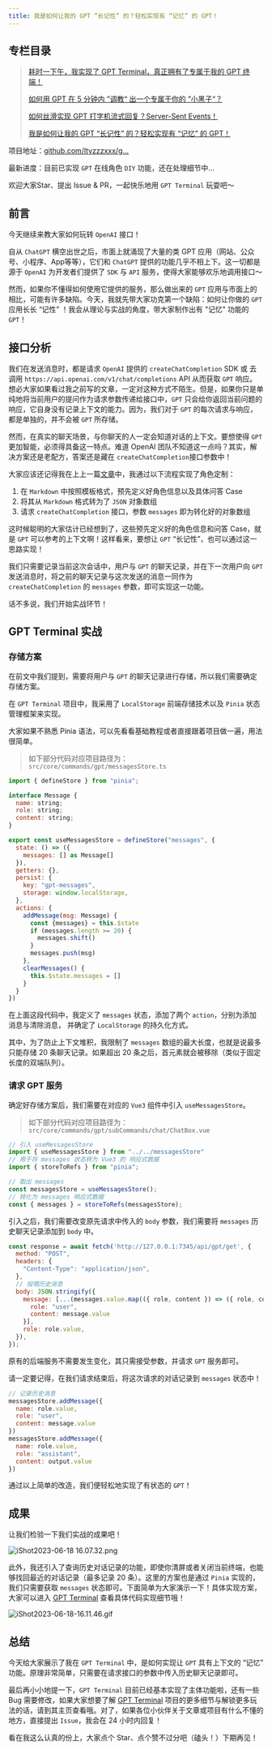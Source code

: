 ```yaml
---
title: 我是如何让我的 GPT “长记性” 的？轻松实现有 “记忆” 的 GPT！
---
```


## 专栏目录

> [耗时一下午，我实现了 GPT Terminal，真正拥有了专属于我的 GPT 终端！](https://juejin.cn/post/7243252896392151097)
>
> [如何用 GPT 在 5 分钟内 ”调教“ 出一个专属于你的 ”小黑子“？](https://juejin.cn/post/7244174817679573047)
> 
> [如何丝滑实现 GPT 打字机流式回复？Server-Sent Events！](https://juejin.cn/post/7244604894408933432)
>
> [我是如何让我的 GPT “长记性” 的？轻松实现有 “记忆” 的 GPT！](https://juejin.cn/post/7245812754027823160)

项目地址：[github.com/ltyzzzxxx/g…](https://link.juejin.cn/?target=https%3A%2F%2Fgithub.com%2Fltyzzzxxx%2Fgpt-web-terminal "https://github.com/ltyzzzxxx/gpt-web-terminal")

最新进度：目前已实现 `GPT` 在线角色 `DIY` 功能，还在处理细节中...

欢迎大家Star、提出 Issue & PR，一起快乐地用 `GPT Terminal` 玩耍吧～

## 前言

今天继续来教大家如何玩转 `OpenAI` 接口！

自从 `ChatGPT` 横空出世之后，市面上就涌现了大量的类 GPT 应用（网站、公众号、小程序、App等等），它们和 `ChatGPT` 提供的功能几乎不相上下。这一切都是源于 `OpenAI` 为开发者们提供了 `SDK` 与 `API` 服务，使得大家能够欢乐地调用接口～

然而，如果你不懂得如何使用它提供的服务，那么做出来的 `GPT` 应用与市面上的相比，可能有许多缺陷。今天，我就先带大家功克第一个缺陷：如何让你做的 `GPT` 应用长长 “记性” ！我会从理论与实战的角度，带大家制作出有 "记忆" 功能的 `GPT`！

## 接口分析

我们在发送消息时，都是请求 `OpenAI` 提供的 `createChatCompletion` SDK 或 去调用 `https://api.openai.com/v1/chat/completions` API 从而获取 `GPT` 响应。想必大家如果看过我之前写的文章，一定对这种方式不陌生。但是，如果你只是单纯地将当前用户的提问作为请求参数传递给接口中，`GPT` 只会给你返回当前问题的响应，它自身没有记录上下文的能力。因为，我们对于 `GPT` 的每次请求与响应，都是单独的，并不会被 `GPT` 所存储。

然而，在真实的聊天场景，与你聊天的人一定会知道对话的上下文。要想使得 `GPT` 更加智能，必须得具备这一特点。难道 OpenAI 团队不知道这一点吗？其实，解决方案还是老配方，答案还是藏在 `createChatCompletion`接口参数中！

大家应该还记得我在上上一篇[文章](https://juejin.cn/post/7244174817679573047)中，我通过以下流程实现了角色定制：

1. 在 `Markdown` 中按照模板格式，预先定义好角色信息以及具体问答 Case
2. 将其从 `Markdown` 格式转为了 `JSON` 对象数组
3. 请求 `createChatCompletion` 接口，参数 `messages` 即为转化好的对象数组

这时候聪明的大家估计已经想到了，这些预先定义好的角色信息和问答 Case，就是 `GPT` 可以参考的上下文啊！这样看来，要想让 `GPT` “长记性”，也可以通过这一思路实现！

我们只需要记录当前这次会话中，用户与 `GPT` 的聊天记录，并在下一次用户向 `GPT` 发送消息时，将之前的聊天记录与这次发送的消息一同作为 `createChatCompletion` 的 `messages` 参数，即可实现这一功能。

话不多说，我们开始实战环节！

## GPT Terminal 实战

### 存储方案

在前文中我们提到，需要将用户与 `GPT` 的聊天记录进行存储，所以我们需要确定存储方案。

在 `GPT Terminal` 项目中，我采用了 `LocalStorage` 前端存储技术以及 `Pinia` 状态管理框架来实现。

大家如果不熟悉 Pinia 语法，可以先看看基础教程或者直接跟着项目做一遍，用法很简单。

> 如下部分代码对应项目路径为：`src/core/commands/gpt/messagesStore.ts`

```js
import { defineStore } from "pinia";

interface Message {
  name: string;
  role: string;
  content: string;
}

export const useMessagesStore = defineStore("messages", {
  state: () => ({
    messages: [] as Message[]
  }),
  getters: {},
  persist: {
    key: "gpt-messages",
    storage: window.localStorage,
  },
  actions: {
    addMessage(msg: Message) {
      const {messages} = this.$state
      if (messages.length >= 20) {
        messages.shift()
      }
      messages.push(msg)
    },
    clearMessages() {
      this.$state.messages = []
    }
  }
})
```
在上面这段代码中，我定义了 `messages` 状态，添加了两个 `action`，分别为添加消息与清除消息， 并确定了 `LocalStorage` 的持久化方式。

其中，为了防止上下文堆积，我限制了 `messages` 数组的最大长度，也就是说最多只能存储 20 条聊天记录。如果超出 20 条之后，首元素就会被移除（类似于固定长度的双端队列）。

### 请求 GPT 服务

确定好存储方案后，我们需要在对应的 `Vue3` 组件中引入 `useMessagesStore`。

> 如下部分代码对应项目路径为：`src/core/commands/gpt/subCommands/chat/ChatBox.vue`

```js
// 引入 useMessagesStore
import { useMessagesStore } from "../../messagesStore"
// 用于将 messages 状态转为 Vue3 的 响应式数据
import { storeToRefs } from "pinia";

// 取出 messages
const messagesStore = useMessagesStore();
// 转化为 messages 响应式数据
const { messages } = storeToRefs(messagesStore);
```

引入之后，我们需要改变原先请求中传入的 `body` 参数，我们需要将 `messages` 历史聊天记录添加到 `body` 中。

```js
const response = await fetch('http://127.0.0.1:7345/api/gpt/get', {
  method: "POST",
  headers: {
    "Content-Type": "application/json",
  },
  // 投喂历史消息
  body: JSON.stringify({
    message: [...(messages.value.map(({ role, content }) => ({ role, content }))), {
      role: "user",
      content: message.value
    }],
    role: role.value,
  }),
});
```

原有的后端服务不需要发生变化，其只需接受参数，并请求 `GPT` 服务即可。

请一定要记得，在我们请求结束后，将这次请求的对话记录到 `messages` 状态中！

```js
// 记录历史消息
messagesStore.addMessage({
  name: role.value,
  role: "user",
  content: message.value
})
messagesStore.addMessage({
  name: role.value,
  role: "assistant",
  content: output.value
})
```

通过以上简单的改造，我们便轻松地实现了有状态的 `GPT`！

## 成果

让我们检验一下我们实战的成果吧！

![iShot2023-06-18 16.07.32.png](https://p1-juejin.byteimg.com/tos-cn-i-k3u1fbpfcp/bbca4b54179748ca8833146f08d0c3cd~tplv-k3u1fbpfcp-watermark.image?)

此外，我还引入了查询历史对话记录的功能，即使你清屏或者关闭当前终端，也能够找回最近的对话记录（最多记录 20 条）。这里的方案也是通过 `Pinia` 实现的，我们只需要获取 `messages` 状态即可。下面简单为大家演示一下！具体实现方案，大家可以进入 [GPT Terminal](https://github.com/ltyzzzxxx/gpt-web-terminal) 查看具体代码实现细节哦！

![iShot2023-06-18-16.11.46.gif](https://p3-juejin.byteimg.com/tos-cn-i-k3u1fbpfcp/920baed8a5a64b059a56ae0170435113~tplv-k3u1fbpfcp-watermark.image?)

## 总结

今天给大家展示了我在 `GPT Terminal` 中，是如何实现让 `GPT` 具有上下文的 “记忆” 功能。原理非常简单，只需要在请求接口的参数中传入历史聊天记录即可。

最后再小小地提一下，`GPT Terminal` 目前已经基本实现了主体功能啦，还有一些 Bug 需要修改，如果大家想要了解 [GPT Terminal](https://github.com/ltyzzzxxx/gpt-web-terminal) 项目的更多细节与解锁更多玩法的话，请到其主页查看哦。对了，如果各位小伙伴关于文章或项目有什么不懂的地方，直接提出 `Issue`，我会在 24 小时内回复！

看在我这么认真的份上，大家点个 Star、点个赞不过分吧（磕头！）下期再见！










